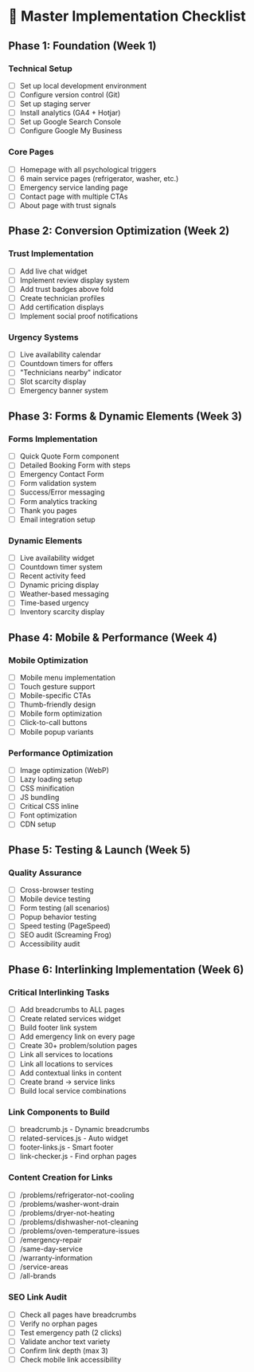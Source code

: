 # 🚀 Master Implementation Checklist

## Phase 1: Foundation (Week 1)
### Technical Setup
- [ ] Set up local development environment
- [ ] Configure version control (Git)
- [ ] Set up staging server
- [ ] Install analytics (GA4 + Hotjar)
- [ ] Set up Google Search Console
- [ ] Configure Google My Business

### Core Pages
- [ ] Homepage with all psychological triggers
- [ ] 6 main service pages (refrigerator, washer, etc.)
- [ ] Emergency service landing page
- [ ] Contact page with multiple CTAs
- [ ] About page with trust signals

## Phase 2: Conversion Optimization (Week 2)
### Trust Implementation
- [ ] Add live chat widget
- [ ] Implement review display system
- [ ] Add trust badges above fold
- [ ] Create technician profiles
- [ ] Add certification displays
- [ ] Implement social proof notifications

### Urgency Systems
- [ ] Live availability calendar
- [ ] Countdown timers for offers
- [ ] "Technicians nearby" indicator
- [ ] Slot scarcity display
- [ ] Emergency banner system
## Phase 3: Forms & Dynamic Elements (Week 3)
### Forms Implementation
- [ ] Quick Quote Form component
- [ ] Detailed Booking Form with steps
- [ ] Emergency Contact Form
- [ ] Form validation system
- [ ] Success/Error messaging
- [ ] Form analytics tracking
- [ ] Thank you pages
- [ ] Email integration setup

### Dynamic Elements
- [ ] Live availability widget
- [ ] Countdown timer system
- [ ] Recent activity feed
- [ ] Dynamic pricing display
- [ ] Weather-based messaging
- [ ] Time-based urgency
- [ ] Inventory scarcity display

## Phase 4: Mobile & Performance (Week 4)
### Mobile Optimization
- [ ] Mobile menu implementation
- [ ] Touch gesture support
- [ ] Mobile-specific CTAs
- [ ] Thumb-friendly design
- [ ] Mobile form optimization
- [ ] Click-to-call buttons
- [ ] Mobile popup variants

### Performance Optimization
- [ ] Image optimization (WebP)
- [ ] Lazy loading setup
- [ ] CSS minification
- [ ] JS bundling
- [ ] Critical CSS inline
- [ ] Font optimization
- [ ] CDN setup

## Phase 5: Testing & Launch (Week 5)
### Quality Assurance
- [ ] Cross-browser testing
- [ ] Mobile device testing
- [ ] Form testing (all scenarios)
- [ ] Popup behavior testing
- [ ] Speed testing (PageSpeed)
- [ ] SEO audit (Screaming Frog)
- [ ] Accessibility audit
## Phase 6: Interlinking Implementation (Week 6)

### Critical Interlinking Tasks
- [ ] Add breadcrumbs to ALL pages
- [ ] Create related services widget
- [ ] Build footer link system
- [ ] Add emergency link on every page
- [ ] Create 30+ problem/solution pages
- [ ] Link all services to locations
- [ ] Link all locations to services
- [ ] Add contextual links in content
- [ ] Create brand → service links
- [ ] Build local service combinations

### Link Components to Build
- [ ] breadcrumb.js - Dynamic breadcrumbs
- [ ] related-services.js - Auto widget
- [ ] footer-links.js - Smart footer
- [ ] link-checker.js - Find orphan pages

### Content Creation for Links
- [ ] /problems/refrigerator-not-cooling
- [ ] /problems/washer-wont-drain
- [ ] /problems/dryer-not-heating
- [ ] /problems/dishwasher-not-cleaning
- [ ] /problems/oven-temperature-issues
- [ ] /emergency-repair
- [ ] /same-day-service
- [ ] /warranty-information
- [ ] /service-areas
- [ ] /all-brands

### SEO Link Audit
- [ ] Check all pages have breadcrumbs
- [ ] Verify no orphan pages
- [ ] Test emergency path (2 clicks)
- [ ] Validate anchor text variety
- [ ] Confirm link depth (max 3)
- [ ] Check mobile link accessibility